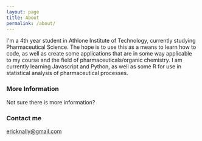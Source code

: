 ```yaml
---
layout: page
title: About
permalink: /about/
---
```


I'm a 4th year student in Athlone Institute of Technology, currently studying Pharmaceutical Science. 
The hope is to use this as a means to learn how to code, as well as create some applications that are in some way applicable to my course and the field of pharmaceuticals/organic chemistry. I am currently learning Javascript and Python, as well as some R for use in statistical analysis of pharmaceutical processes.

### More Information

Not sure there is more information?

### Contact me

[ericknally@gmail.com](mailto:ericknally@gmial.ocm)
